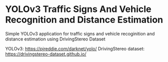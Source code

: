 # YOLOv3 Traffic Signs And Vehicle Recognition and Distance Estimation 
 
Simple YOLOv3 application for traffic signs and vehicle recoginition and distance estimation using DrivingStereo Dataset

YOLOv3:
https://pjreddie.com/darknet/yolo/
DrivingStereo dataset:
https://drivingstereo-dataset.github.io/